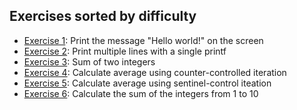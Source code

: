 ## Exercises sorted by difficulty
* [Exercise 1](./ex1.c/): Print the message "Hello world!" on the screen
* [Exercise 2](./ex2.c/): Print multiple lines with a single printf
* [Exercise 3](./ex3.c/): Sum of two integers
* [Exercise 4](./ex4.c/): Calculate average using counter-controlled iteration
* [Exercise 5](./ex5.c/): Calculate average using sentinel-control iteation
* [Exercise 6](./ex6.c/): Calculate the sum of the integers from 1 to 10 


